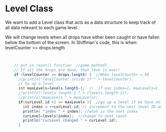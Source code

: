 # Level Class

We want to add a Level class that acts as a data structure to keep track of all data relevant to each game level. 

We will change levels when all drops have either been caught or have fallen below the bottom of the screen.  In Shiffman's code, this is when:  levelCounter >= drops.length



```java


    // put in reset() function  //game method?
    // If all the drops are done, that leve is over! 
    if (levelCounter >= drops.length) {  //When levelCounter = 50
      //println("levelCounter inside if " + levelCounter);
      // Go up a level
      int maxLevels=levels.length-1;  //  if max index=1, maxLevels=1
      //println("levels length-1 " + (levels.length-1));
      //println("maxLevels " + maxLevels);
      if(curLevel.id +1 <= maxLevels ){  //go up a level if we have not hit the max level yet
        int index = ++curLevel.id; // increment to the next level ID and assign to indes
        println( "index " + index); //what is the next index
        curLevel=levels[index];  //change to next level
        println("curLevel changed " + curLevel.id);
      }
```